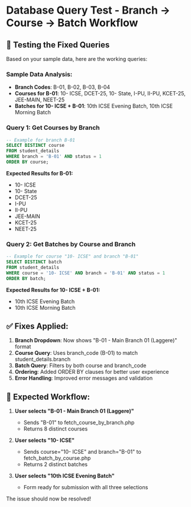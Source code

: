 # Database Query Test - Branch → Course → Batch Workflow

## 🧪 **Testing the Fixed Queries**

Based on your sample data, here are the working queries:

### **Sample Data Analysis:**
- **Branch Codes**: B-01, B-02, B-03, B-04
- **Courses for B-01**: 10- ICSE, DCET-25, 10- State, I-PU, II-PU, KCET-25, JEE-MAIN, NEET-25
- **Batches for 10- ICSE + B-01**: 10th ICSE Evening Batch, 10th ICSE Morning Batch

### **Query 1: Get Courses by Branch**
```sql
-- Example for branch B-01
SELECT DISTINCT course 
FROM student_details 
WHERE branch = 'B-01' AND status = 1 
ORDER BY course;
```

**Expected Results for B-01:**
- 10- ICSE
- 10- State
- DCET-25
- I-PU
- II-PU
- JEE-MAIN
- KCET-25
- NEET-25

### **Query 2: Get Batches by Course and Branch**
```sql
-- Example for course "10- ICSE" and branch "B-01"
SELECT DISTINCT batch 
FROM student_details 
WHERE course = '10- ICSE' AND branch = 'B-01' AND status = 1 
ORDER BY batch;
```

**Expected Results for 10- ICSE + B-01:**
- 10th ICSE Evening Batch
- 10th ICSE Morning Batch

## ✅ **Fixes Applied:**

1. **Branch Dropdown**: Now shows "B-01 - Main Branch 01 (Laggere)" format
2. **Course Query**: Uses branch_code (B-01) to match student_details.branch
3. **Batch Query**: Filters by both course and branch_code
4. **Ordering**: Added ORDER BY clauses for better user experience
5. **Error Handling**: Improved error messages and validation

## 🎯 **Expected Workflow:**

1. **User selects "B-01 - Main Branch 01 (Laggere)"**
   - Sends "B-01" to fetch_course_by_branch.php
   - Returns 8 distinct courses

2. **User selects "10- ICSE"**  
   - Sends course="10- ICSE" and branch="B-01" to fetch_batch_by_course.php
   - Returns 2 distinct batches

3. **User selects "10th ICSE Evening Batch"**
   - Form ready for submission with all three selections

The issue should now be resolved!
